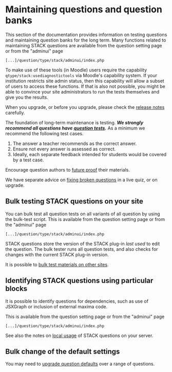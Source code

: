 # Maintaining questions and question banks

This section of the documentation provides information on testing questions and maintaining question banks for the long term. Many functions related to maintaining STACK questions are available from the question setting page or from the "adminui" page

    [...]/question/type/stack/adminui/index.php

To make use of these tools (in Moodle) users require the capability `qtype/stack:usediagnostictools` via Moodle's capability system.  If your institution restricts site admin status, then this capability will allow a subset of users to access these functions. If that is also not possible, you might be able to convince your site administrators to run the tests themselves and give you the results.

When you upgrade, or before you upgrade, please check the [release notes](../Developer/Development_history.md) carefully.

The foundation of long-term maintenance is testing.  ___We strongly recommend all questions have [question tests](../Authoring/Testing.md).___  As a minimum we recommend the following test cases.

1. The answer a teacher recommends as the correct answer.
2. Ensure not every answer is assessed as correct.
3. Ideally, each separate feedback intended for students would be covered by a test case.

Encourage question authors to [future proof](../Authoring/Future_proof.md) their materials.

We have separate advice on [fixing broken questions](Fixing_broken_questions.md) in a live quiz, or on upgrade.

## Bulk testing STACK questions on your site

You can bulk test all question tests on all variants of all question by using the bulk-test script.  This is available from the question setting page or from the "adminui" page

    [...]/question/type/stack/adminui/index.php

STACK questions store the version of the STACK plug-in _last used_ to edit the question.  The bulk tester runs all question tests, and also checks for changes with the current STACK plug-in version.

It is possible to [bulk test materials on other sites](Running_question_tests_other_site.md).

## Identifying STACK questions using particular blocks

It is possible to identify questions for dependencies, such as use of JSXGraph or inclusion of external maxima code.

This is available from the question setting page or from the "adminui" page

    [...]/question/type/stack/adminui/index.php

See also the notes on [local usage](Local_Usage.md) of STACK questions on your server.

## Bulk change of the default settings

You may need to [upgrade question defaults](UpgradeDefaults.md) over a range of questions.


